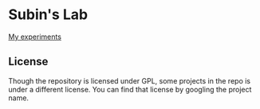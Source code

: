 # Subin's Lab

[My experiments](https://demos.subinsb.com)

## License

Though the repository is licensed under GPL, some projects in the repo is under a different license. You can find that license by googling the project name.
